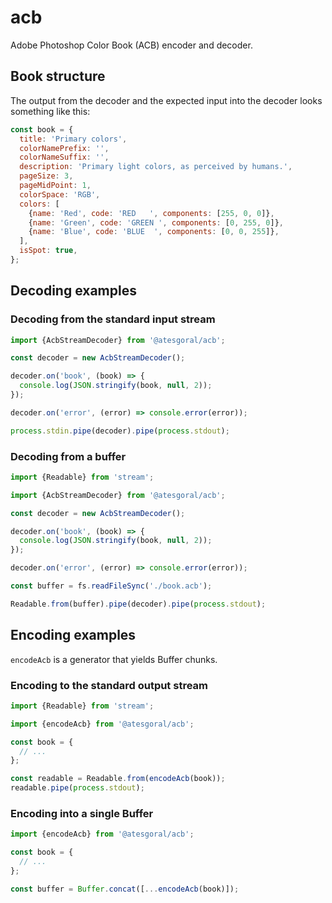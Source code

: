 # acb

Adobe Photoshop Color Book (ACB) encoder and decoder.

## Book structure

The output from the decoder and the expected input into the decoder looks something like this:

```js
const book = {
  title: 'Primary colors',
  colorNamePrefix: '',
  colorNameSuffix: '',
  description: 'Primary light colors, as perceived by humans.',
  pageSize: 3,
  pageMidPoint: 1,
  colorSpace: 'RGB',
  colors: [
    {name: 'Red', code: 'RED   ', components: [255, 0, 0]},
    {name: 'Green', code: 'GREEN ', components: [0, 255, 0]},
    {name: 'Blue', code: 'BLUE  ', components: [0, 0, 255]},
  ],
  isSpot: true,
};
```

## Decoding examples

### Decoding from the standard input stream

```js
import {AcbStreamDecoder} from '@atesgoral/acb';

const decoder = new AcbStreamDecoder();

decoder.on('book', (book) => {
  console.log(JSON.stringify(book, null, 2));
});

decoder.on('error', (error) => console.error(error));

process.stdin.pipe(decoder).pipe(process.stdout);
```

### Decoding from a buffer

```js
import {Readable} from 'stream';

import {AcbStreamDecoder} from '@atesgoral/acb';

const decoder = new AcbStreamDecoder();

decoder.on('book', (book) => {
  console.log(JSON.stringify(book, null, 2));
});

decoder.on('error', (error) => console.error(error));

const buffer = fs.readFileSync('./book.acb');

Readable.from(buffer).pipe(decoder).pipe(process.stdout);
```

## Encoding examples

`encodeAcb` is a generator that yields Buffer chunks.

### Encoding to the standard output stream

```js
import {Readable} from 'stream';

import {encodeAcb} from '@atesgoral/acb';

const book = {
  // ...
};

const readable = Readable.from(encodeAcb(book));
readable.pipe(process.stdout);
```

### Encoding into a single Buffer

```js
import {encodeAcb} from '@atesgoral/acb';

const book = {
  // ...
};

const buffer = Buffer.concat([...encodeAcb(book)]);
```
